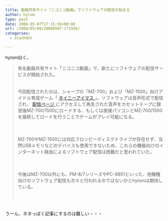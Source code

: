 ```yaml
---
title: 動画共有サイト「ニコニコ動画」でソフトウェアの配信が始まる
author: hylom
type: post
date: 2008-05-07T17:15:56+00:00
url: /2008/05/08/20080507-171556/
categories:
  - Slashdot

---
```

hylom曰く、

> <div>
>   有名動画共有サイト「ニコニコ動画」で、新たにソフトウェアの配信サービスが開始された。 <br /> </br> <br /> 今回配信されたのは、シャープの「MZ-700」および「MZ-1500」向けアイドル育成ゲーム「 <a href="http://www.nicovideo.jp/watch/sm3163880"> タイニーアイマス </a> 」。ソフトウェアは音声形式で配信され、 <a href="http://www.nicovideo.jp/watch/sm3215835"> 配信ページ </a> にアクセスして再生された音声をカセットテープに録音後MZ-700/1500にロードする、もしくは直接パソコンとMZ-700/1500を接続してロードを行うことでゲームがプレイ可能になる。 </br> <br /> </br> <br /> MZ-700やMZ-1500には対応フロッピーディスクドライブが存在せず、当然USBメモリなどのデバイスも使用できないため、これらの機器向けのインターネット経由によるソフトウェア配信は困難だと思われていた。 </br> <br /> </br> <br /> 今後はMZ-700以外にも、FM-8/7シリーズやPC-6801といった、他機種向けのソフトウェア配信も次々と行われるのではないかとhylomは期待している。 </br> <br /> </br>
> </div>

</br>     
うーん、ネタっぽく記事にするのは難しい・・・ </br>    
</br>    
</br>
